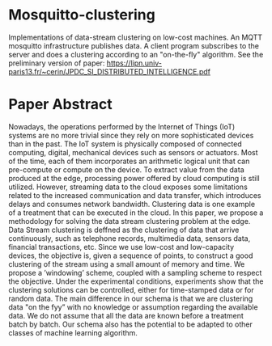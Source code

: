 # Mosquitto-clustering
Implementations of data-stream clustering on low-cost machines. An MQTT mosquitto infrastructure publishes data. A client program subscribes to the server and does a clustering according to an "on-the-fly" algorithm. See the preliminary version of paper: https://lipn.univ-paris13.fr/~cerin/JPDC_SI_DISTRIBUTED_INTELLIGENCE.pdf

# Paper Abstract
Nowadays, the operations performed by the Internet of Things (IoT) systems are no more trivial
since they rely on more sophisticated devices than in the past. The IoT system is physically
composed of connected computing, digital, mechanical devices such as sensors or actuators.
Most of the time, each of them incorporates an arithmetic logical unit that can pre-compute or
compute on the device. To extract value from the data produced at the edge, processing power
offered by cloud computing is still utilized. However, streaming data to the cloud exposes some
limitations related to the increased communication and data transfer, which introduces delays
and consumes network bandwidth. Clustering data is one example of a treatment that can be
executed in the cloud. In this paper, we propose a methodology for solving the data stream
clustering problem at the edge. Data Stream clustering is deffned as the clustering of data
that arrive continuously, such as telephone records, multimedia data, sensors data, financial
transactions, etc. Since we use low-cost and low-capacity devices, the objective is, given a
sequence of points, to construct a good clustering of the stream using a small amount of memory
and time. We propose a ’windowing’ scheme, coupled with a sampling scheme to respect the
objective. Under the experimental conditions, experiments show that the clustering solutions
can be controlled, either for time-stamped data or for random data. The main difference in our
schema is that we are clustering data "on the fyy” with no knowledge or assumption regarding
the available data. We do not assume that all the data are known before a treatment batch by
batch. Our schema also has the potential to be adapted to other classes of machine learning
algorithm.
